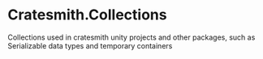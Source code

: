 # Cratesmith.Collections
Collections used in cratesmith unity projects and other packages, such as Serializable data types and temporary containers